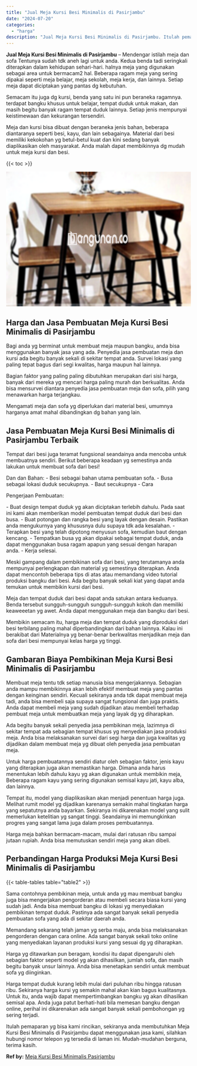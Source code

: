 ```yaml
---
title: "Jual Meja Kursi Besi Minimalis di Pasirjambu"
date: "2024-07-20"
categories: 
  - "harga"
description: "Jual Meja Kursi Besi Minimalis di Pasirjambu. Itulah pemaparan yg bisa kami rincikan, sekiranya anda membutuhkan Meja Kursi Besi Minimalis di Pasirjambu dapa..."
---
```


**Jual Meja Kursi Besi Minimalis di Pasirjambu** – Mendengar istilah meja dan sofa Tentunya sudah tdk aneh lagi untuk anda. Kedua benda tadi seringkali diterapkan dalam kehidupan sehari-hari. halnya meja yang digunakan sebagai area untuk bermacam2 hal. Beberapa ragam meja yang sering dipakai seperti meja belajar, meja sekolah, meja kerja, dan lainnya. Setiap meja dapat diciptakan yang pantas dg kebutuhan.

Semacam itu juga dg kursi, benda yang satu ini pun beraneka ragamnya. terdapat bangku khusus untuk belajar, tempat duduk untuk makan, dan masih begitu banyak ragam tempat duduk lainnya. Setiap jenis mempunyai keistimewaan dan kekurangan tersendiri.

Meja dan kursi bisa dibuat dengan beraneka jenis bahan, beberapa diantaranya seperti besi, kayu, dan lain sebagainya. Material dari besi memiliki kekokohan yg betul-betul kuat dan kini sedang banyak diaplikasikan oleh masyarakat. Anda malah dapat membikinnya dg mudah untuk meja kursi dan besi.

{{< toc >}}

![Jual Meja Kursi Besi Minimalis di Pasirjambu](/images/jual-meja-besi-murah07.png)

## Harga dan Jasa Pembuatan Meja Kursi Besi Minimalis di Pasirjambu

Bagi anda yg berminat untuk membuat meja maupun bangku, anda bisa menggunakan banyak jasa yang ada. Penyedia jasa pembuatan meja dan kursi ada begitu banyak sekali di sekitar tempat anda. Survei lokasi yang paling tepat bagus dari segi kwalitas, harga maupun hal lainnya.

Bagian faktor yang paling paling dibutuhkan merupakan dari sisi harga, banyak dari mereka yg mencari harga paling murah dan berkualitas. Anda bisa mensurvei diantara penyedia jasa pembuatan meja dan sofa, pilih yang menawarkan harga terjangkau.

Mengamati meja dan sofa yg diperlukan dari material besi, umumnya harganya amat mahal dibandingkan dg bahan yang lain.

## Jasa Pembuatan Meja Kursi Besi Minimalis di Pasirjambu Terbaik

Tempat dari besi juga teramat fungsional seandainya anda mencoba untuk membuatnya sendiri. Berikut beberapa keadaan yg semestinya anda lakukan untuk membuat sofa dari besi!

Dan dan Bahan: - Besi sebagai bahan utama pembuatan sofa. - Busa sebagai lokasi duduk secukupnya. - Baut secukupnya - Cara

Pengerjaan Pembuatan:

\- Buat design tempat duduk yg akan diciptakan terlebih dahulu. Pada saat ini kami akan memberikan model pembuatan tempat duduk dari besi dan busa. - Buat potongan dan rangka besi yang layak dengan desain. Pastikan anda mengukurnya yang khususnya dulu supaya tdk ada kesalahan. - Terapkan besi yang telah dipotong menyusun sofa, kemudian baut dengan kencang. - Tempatkan busa yg akan dipakai sebagai tempat duduk, anda dapat menggunakan busa ragam apapun yang sesuai dengan harapan anda. - Kerja selesai.

Meski gampang dalam pembikinan sofa dari besi, yang terutamanya anda mempunyai perlengkapan dan material yg semestinya diterapkan. Anda dapat mencontoh beberapa tips di atas atau memandang video tutorial produksi bangku dari besi. Ada begitu banyak sekali kiat yang dapat anda temukan untuk membikin kursi dari besi.

Meja dan tempat duduk dari besi dapat anda satukan antara keduanya. Benda tersebut sungguh-sungguh sungguh-sungguh kokoh dan memiliki keaweeetan yg awet. Anda dapat menggunakan meja dan bangku dari besi.

Membikin semacam itu, harga meja dan tempat duduk yang diproduksi dari besi terbilang paling mahal diperbandingkan dari bahan lainnya. Kalau ini berakibat dari Materialnya yg benar-benar berkwalitas menjadikan meja dan sofa dari besi mempunyai kelas harga yg tinggi.

## Gambaran Biaya Pembikinan Meja Kursi Besi Minimalis di Pasirjambu

Membuat meja tentu tdk setiap manusia bisa mengerjakannya. Sebagian anda mampu membikinnya akan lebih efektif membuat meja yang pantas dengan keinginan sendiri. Kecuali sekiranya anda tdk dapat membuat meja tadi, anda bisa membeli saja supaya sangat fungsional dan juga praktis. Anda dapat membeli meja yang sudah dijadikan atau membeli terhadap pembuat meja untuk membuatkan meja yang layak dg yg diharapkan.

Ada begitu banyak sekali penyedia jasa pembikinan meja, lazimnya di sekitar tempat ada sebagian tempat khusus yg menyediakan jasa produksi meja. Anda bisa melaksanakan survei dari segi harga dan juga kwalitas yg dijadikan dalam membuat meja yg dibuat oleh penyedia jasa pembuatan meja.

Untuk harga pembuatannya sendiri diatur oleh sebagian faktor, jenis kayu yang diterapkan juga akan memastikan harga. Dimana anda harus menentukan lebih dahulu kayu yg akan digunakan untuk membikin meja, Beberapa ragam kayu yang sering digunakan semisal kayu jati, kayu alba, dan lainnya.

Tempat itu, model yang diaplikasikan akan menjadi penentuan harga juga. Melihat rumit model yg dijadikan karenanya semakin mahal tingkatan harga yang sepatutnya anda bayarkan. Sekiranya ini dikarenakan model yang sulit memerlukan ketelitian yg sangat tinggi. Seandainya ini memungkinkan progres yang sangat lama juga dalam proses pembuatannya.

Harga meja bahkan bermacam-macam, mulai dari ratusan ribu sampai jutaan rupiah. Anda bisa memutuskan sendiri meja yang akan dibeli.

## Perbandingan Harga Produksi Meja Kursi Besi Minimalis di Pasirjambu

{{< table-tables table="table2" >}}

Sama contohnya pembikinan meja, untuk anda yg mau membuat bangku juga bisa mengerjakan pengorderan atau membeli secara biasa kursi yang sudah jadi. Anda bisa membuat bangku di lokasi yg menyediakan pembikinan tempat duduk. Pastinya ada sangat banyak sekali penyedia pembuatan sofa yang ada di sekitar daerah anda.

Memandang sekarang telah jaman yg serba maju, anda bisa melaksanakan pengorderan dengan cara online. Ada sangat banyak sekali toko online yang menyediakan layanan produksi kursi yang sesuai dg yg diharapkan.

Harga yg ditawarkan pun beragam, kondisi itu dapat dipengaruhi oleh sebagian faktor seperti model yg akan dihasilkan, jumlah sofa, dan masih begitu banyak unsur lainnya. Anda bisa menetapkan sendiri untuk membuat sofa yg diinginkan.

Harga tempat duduk kurang lebih mulai dari puluhan ribu hingga ratusan ribu. Sekiranya harga kursi yg semakin mahal akan kian bagus kualitasnya. Untuk itu, anda wajib dapat mempertimbangkan bangku yg akan dihasilkan semisal apa. Anda juga patut berhati-hati bila memesan bangku dengan online, perihal ini dikarenakan ada sangat banyak sekali pembohongan yg sering terjadi.

Itulah pemaparan yg bisa kami rincikan, sekiranya anda membutuhkan Meja Kursi Besi Minimalis di Pasirjambu dapat menggunakan jasa kami, silahkan hubungi nomor telepon yg tersedia di laman ini. Mudah-mudahan berguna, terima kasih.

**Ref by:** [Meja Kursi Besi Minimalis Pasirjambu](https://id.wikipedia.org/wiki/Meja)
